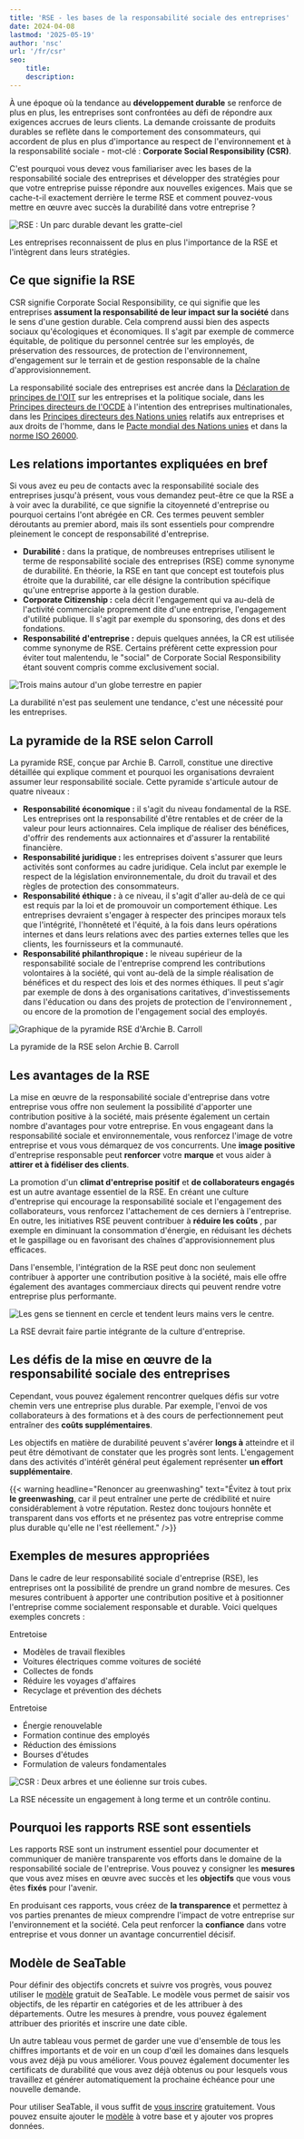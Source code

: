 ```yaml
---
title: 'RSE - les bases de la responsabilité sociale des entreprises'
date: 2024-04-08
lastmod: '2025-05-19'
author: 'nsc'
url: '/fr/csr'
seo:
    title:
    description:
---
```


À une époque où la tendance au **développement durable** se renforce de plus en plus, les entreprises sont confrontées au défi de répondre aux exigences accrues de leurs clients. La demande croissante de produits durables se reflète dans le comportement des consommateurs, qui accordent de plus en plus d'importance au respect de l'environnement et à la responsabilité sociale - mot-clé : **Corporate Social Responsibility (CSR)**.

C'est pourquoi vous devez vous familiariser avec les bases de la responsabilité sociale des entreprises et développer des stratégies pour que votre entreprise puisse répondre aux nouvelles exigences. Mais que se cache-t-il exactement derrière le terme RSE et comment pouvez-vous mettre en œuvre avec succès la durabilité dans votre entreprise ?

![RSE : Un parc durable devant les gratte-ciel](images/solar-4478105_1280-711x474.jpg)

Les entreprises reconnaissent de plus en plus l'importance de la RSE et l'intègrent dans leurs stratégies.

## Ce que signifie la RSE

CSR signifie Corporate Social Responsibility, ce qui signifie que les entreprises **assument la responsabilité de leur impact sur la société** dans le sens d'une gestion durable. Cela comprend aussi bien des aspects sociaux qu'écologiques et économiques. Il s'agit par exemple de commerce équitable, de politique du personnel centrée sur les employés, de préservation des ressources, de protection de l'environnement, d'engagement sur le terrain et de gestion responsable de la chaîne d'approvisionnement.

La responsabilité sociale des entreprises est ancrée dans la [Déclaration de principes de l'OIT](https://www.ilo.org/wcmsp5/groups/public/---ed_emp/---emp_ent/documents/publication/wcms_579897.pdf) sur les entreprises et la politique sociale, dans les [Principes directeurs de l'OCDE](https://www.oecd-ilibrary.org/docserver/abd4d37b-de.pdf?expires=1712137089&id=id&accname=guest&checksum=D56F1DDB92AE228C737A33B9F8FCF629) à l'intention des entreprises multinationales, dans les [Principes directeurs des Nations unies](https://www.auswaertiges-amt.de/blob/266624/b51c16faf1b3424d7efa060e8aaa8130/un-leitprinzipien-de-data.pdf) relatifs aux entreprises et aux droits de l'homme, dans le [Pacte mondial des Nations unies](https://www.globalcompact.de/fileadmin/user_upload/Bilder/Mediathek_Main_Page/Publikationen_PDF_speicher/DIE-ZEHN-PRINZIPIEN-1.pdf) et dans la [norme ISO 26000](https://www.bmas.de/SharedDocs/Downloads/DE/Publikationen/a395-csr-din-26000.pdf?__blob=publicationFile&v=2).

## Les relations importantes expliquées en bref

Si vous avez eu peu de contacts avec la responsabilité sociale des entreprises jusqu'à présent, vous vous demandez peut-être ce que la RSE a à voir avec la durabilité, ce que signifie la citoyenneté d'entreprise ou pourquoi certains l'ont abrégée en CR. Ces termes peuvent sembler déroutants au premier abord, mais ils sont essentiels pour comprendre pleinement le concept de responsabilité d'entreprise.

- **Durabilité :** dans la pratique, de nombreuses entreprises utilisent le terme de responsabilité sociale des entreprises (RSE) comme synonyme de durabilité. En théorie, la RSE en tant que concept est toutefois plus étroite que la durabilité, car elle désigne la contribution spécifique qu'une entreprise apporte à la gestion durable.
- **Corporate Citizenship :** cela décrit l'engagement qui va au-delà de l'activité commerciale proprement dite d'une entreprise, l'engagement d'utilité publique. Il s'agit par exemple du sponsoring, des dons et des fondations.
- **Responsabilité d'entreprise :** depuis quelques années, la CR est utilisée comme synonyme de RSE. Certains préfèrent cette expression pour éviter tout malentendu, le "social" de Corporate Social Responsibility étant souvent compris comme exclusivement social.

![Trois mains autour d'un globe terrestre en papier](images/earth-day-environment-eco-concept-space-text-711x474.jpg)

La durabilité n'est pas seulement une tendance, c'est une nécessité pour les entreprises.

## La pyramide de la RSE selon Carroll

La pyramide RSE, conçue par Archie B. Carroll, constitue une directive détaillée qui explique comment et pourquoi les organisations devraient assumer leur responsabilité sociale. Cette pyramide s'articule autour de quatre niveaux :

- **Responsabilité économique :** il s'agit du niveau fondamental de la RSE. Les entreprises ont la responsabilité d'être rentables et de créer de la valeur pour leurs actionnaires. Cela implique de réaliser des bénéfices, d'offrir des rendements aux actionnaires et d'assurer la rentabilité financière.
- **Responsabilité juridique :** les entreprises doivent s'assurer que leurs activités sont conformes au cadre juridique. Cela inclut par exemple le respect de la législation environnementale, du droit du travail et des règles de protection des consommateurs.
- **Responsabilité éthique :** à ce niveau, il s'agit d'aller au-delà de ce qui est requis par la loi et de promouvoir un comportement éthique. Les entreprises devraient s'engager à respecter des principes moraux tels que l'intégrité, l'honnêteté et l'équité, à la fois dans leurs opérations internes et dans leurs relations avec des parties externes telles que les clients, les fournisseurs et la communauté.
- **Responsabilité philanthropique :** le niveau supérieur de la responsabilité sociale de l'entreprise comprend les contributions volontaires à la société, qui vont au-delà de la simple réalisation de bénéfices et du respect des lois et des normes éthiques. Il peut s'agir par exemple de dons à des organisations caritatives, d'investissements dans l'éducation ou dans des projets de protection de l'environnement , ou encore de la promotion de l'engagement social des employés.

![Graphique de la pyramide RSE d'Archie B. Carroll](images/CSR-Pyramide.png)

La pyramide de la RSE selon Archie B. Carroll

## Les avantages de la RSE

La mise en œuvre de la responsabilité sociale d'entreprise dans votre entreprise vous offre non seulement la possibilité d'apporter une contribution positive à la société, mais présente également un certain nombre d'avantages pour votre entreprise. En vous engageant dans la responsabilité sociale et environnementale, vous renforcez l'image de votre entreprise et vous vous démarquez de vos concurrents. Une **image positive** d'entreprise responsable peut **renforcer** votre **marque** et vous aider à **attirer et à fidéliser des clients**.

La promotion d'un **climat d'entreprise positif** et **de collaborateurs engagés** est un autre avantage essentiel de la RSE. En créant une culture d'entreprise qui encourage la responsabilité sociale et l'engagement des collaborateurs, vous renforcez l'attachement de ces derniers à l'entreprise. En outre, les initiatives RSE peuvent contribuer à **réduire les coûts** , par exemple en diminuant la consommation d'énergie, en réduisant les déchets et le gaspillage ou en favorisant des chaînes d'approvisionnement plus efficaces.

Dans l'ensemble, l'intégration de la RSE peut donc non seulement contribuer à apporter une contribution positive à la société, mais elle offre également des avantages commerciaux directs qui peuvent rendre votre entreprise plus performante.

![Les gens se tiennent en cercle et tendent leurs mains vers le centre.](images/diverse-people-doing-fist-bump-park-711x474.jpg)

La RSE devrait faire partie intégrante de la culture d'entreprise.

## Les défis de la mise en œuvre de la responsabilité sociale des entreprises

Cependant, vous pouvez également rencontrer quelques défis sur votre chemin vers une entreprise plus durable. Par exemple, l'envoi de vos collaborateurs à des formations et à des cours de perfectionnement peut entraîner des **coûts supplémentaires**.

Les objectifs en matière de durabilité peuvent s'avérer **longs à** atteindre et il peut être démotivant de constater que les progrès sont lents. L'engagement dans des activités d'intérêt général peut également représenter **un effort supplémentaire**.

{{< warning headline="Renoncer au greenwashing" text="Évitez à tout prix **le greenwashing**, car il peut entraîner une perte de crédibilité et nuire considérablement à votre réputation. Restez donc toujours honnête et transparent dans vos efforts et ne présentez pas votre entreprise comme plus durable qu'elle ne l'est réellement." />}}

## Exemples de mesures appropriées

Dans le cadre de leur responsabilité sociale d'entreprise (RSE), les entreprises ont la possibilité de prendre un grand nombre de mesures. Ces mesures contribuent à apporter une contribution positive et à positionner l'entreprise comme socialement responsable et durable. Voici quelques exemples concrets :

Entretoise

- Modèles de travail flexibles
- Voitures électriques comme voitures de société
- Collectes de fonds
- Réduire les voyages d'affaires
- Recyclage et prévention des déchets

Entretoise

- Énergie renouvelable
- Formation continue des employés
- Réduction des émissions
- Bourses d'études
- Formulation de valeurs fondamentales

![CSR : Deux arbres et une éolienne sur trois cubes.](images/windmill-5591464_1280-711x498.jpg)

La RSE nécessite un engagement à long terme et un contrôle continu.

## Pourquoi les rapports RSE sont essentiels

Les rapports RSE sont un instrument essentiel pour documenter et communiquer de manière transparente vos efforts dans le domaine de la responsabilité sociale de l'entreprise. Vous pouvez y consigner les **mesures** que vous avez mises en œuvre avec succès et les **objectifs** que vous vous êtes **fixés** pour l'avenir.

En produisant ces rapports, vous créez de **la transparence** et permettez à vos parties prenantes de mieux comprendre l'impact de votre entreprise sur l'environnement et la société. Cela peut renforcer la **confiance** dans votre entreprise et vous donner un avantage concurrentiel décisif.

## Modèle de SeaTable

Pour définir des objectifs concrets et suivre vos progrès, vous pouvez utiliser le [modèle](https://seatable.io/fr/modele/dzs1hkplqmurvmuwzhv0fa/) gratuit de SeaTable. Le modèle vous permet de saisir vos objectifs, de les répartir en catégories et de les attribuer à des départements. Outre les mesures à prendre, vous pouvez également attribuer des priorités et inscrire une date cible.

Un autre tableau vous permet de garder une vue d'ensemble de tous les chiffres importants et de voir en un coup d'œil les domaines dans lesquels vous avez déjà pu vous améliorer. Vous pouvez également documenter les certificats de durabilité que vous avez déjà obtenus ou pour lesquels vous travaillez et générer automatiquement la prochaine échéance pour une nouvelle demande.

Pour utiliser SeaTable, il vous suffit de [vous inscrire](https://seatable.io/fr/enregistrement/) gratuitement. Vous pouvez ensuite ajouter le [modèle](https://seatable.io/fr/modele/dzs1hkplqmurvmuwzhv0fa/) à votre base et y ajouter vos propres données.
